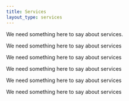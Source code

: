 ```yaml
---
title: Services
layout_type: services
---
```

We need something here to say about services.

We need something here to say about services

We need something here to say about services

We need something here to say about services

We need something here to say about services

We need something here to say about services

